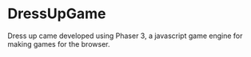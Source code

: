 # DressUpGame
Dress up came developed using Phaser 3, a javascript game engine for making games for the browser.
